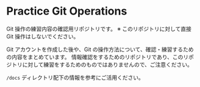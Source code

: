 # Practice Git Operations
Git 操作の練習内容の確認用リポジトリです。
※ このリポジトリに対して直接 Git 操作はしないでください。

Git アカウントを作成した後や、Git の操作方法について、確認・練習するための内容をまとめています。
情報確認をするためのリポジトリであり、このリポジトリに対して練習をするためのものではありませんので、ご注意ください。

`/docs` ディレクトリ配下の情報を参考にご活用ください。
